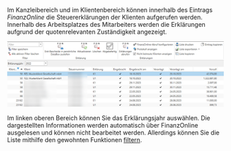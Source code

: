 Im Kanzleibereich und im Klientenbereich können innerhalb des Eintrags
*FinanzOnline* die Steuererklärungen der Klienten aufgerufen werden.
Innerhalb des Arbeitsplatzes des Mitarbeiters werden die Erklärungen
aufgrund der quotenrelevanten Zuständigkeit angezeigt.

![Aufruf Erklärungen](<img/image158.png>)

Im linken oberen Bereich können Sie das Erklärungsjahr auswählen. Die
dargestellten Informationen werden automatisch über FinanzOnline
ausgelesen und können nicht bearbeitet werden. Allerdings können Sie die Liste mithilfe den gewohnten Funktionen
[filtern](../Allgemeine%20Programmbedienung/Programmstart%20und%20mögliche%20Funktionen/#moglichkeiten-der-listengestaltung).